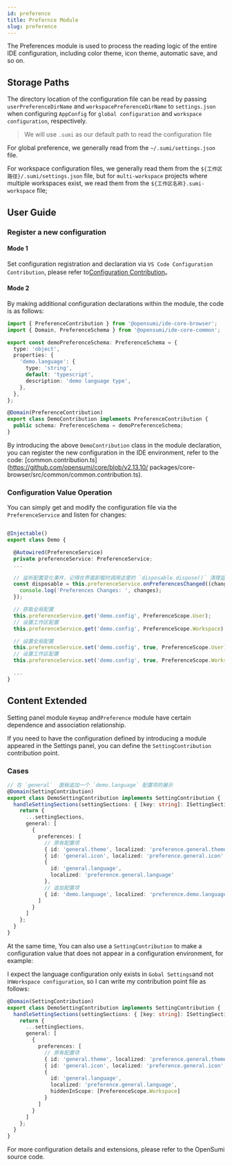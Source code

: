 ```yaml
---
id: preference
title: Prefernce Module
slug: preference
---
```


The Preferences module is used to process the reading logic of the entire IDE configuration, including color theme, icon theme, automatic save, and so on.  

## Storage Paths

The directory location of the configuration file can be read by passing `userPreferenceDirName` and `workspacePreferenceDirName` to `settings.json` when configuring `AppConfig` for `global configuration` and `workspace configuration`, respectively.

> We will use `.sumi` as our default path to read the configuration file 

For global preference, we generally read from the `~/.sumi/settings.json` file.

For workspace configuration files, we generally read them from the `${工作区路径}/.sumi/settings.json` file, but for `multi-workspace` projects where multiple workspaces exist, we read them from the  `${工作区名称}.sumi-workspace` file;

## User Guide

### Register a new configuration  

#### Mode 1

Set configuration registration and declaration via `VS Code Configuration Contribution`, please refer to[Configuration Contribution](https://code.visualstudio.com/api/references/contribution-points#contributes.configuration)。

#### Mode 2

By making additional configuration declarations within the module, the code is as follows:  

```ts
import { PreferenceContribution } from '@opensumi/ide-core-browser';
import { Domain, PreferenceSchema } from '@opensumi/ide-core-common';

export const demoPreferenceSchema: PreferenceSchema = {
  type: 'object',
  properties: {
    'demo.language': {
      type: 'string',
      default: 'typescript',
      description: 'demo language type',
    },
  },
};

@Domain(PreferenceContribution)
export class DemoContribution implements PreferenceContribution {
  public schema: PreferenceSchema = demoPreferenceSchema;
}
```

By introducing the above `DemoContribution` class in the module declaration, you can register the new configuration in the IDE environment, refer to the code: [common.contribution.ts](https://github.com/opensumi/core/blob/v2.13.10/ packages/core-browser/src/common/common.contribution.ts).

### Configuration Value Operation

You can simply get and modify the configuration file via the  `PreferenceService` and listen for changes:

```ts

@Injectable()
export class Demo {

  @Autowired(PreferenceService)
  private preferenceService: PreferenceService;
  ...

  // 监听配置变化事件，记得在界面卸载时调用这里的 `disposable.dispose()` 清理监听函数
  const disposable = this.preferenceService.onPreferencesChanged((changes) => {
    console.log('Preferences Changes: ', changes);
  });

  // 获取全局配置
  this.preferenceService.get('demo.config', PreferenceScope.User);
  // 设置工作区配置
  this.preferenceService.get('demo.config', PreferenceScope.Workspace);

  // 设置全局配置
  this.preferenceService.set('demo.config', true, PreferenceScope.User);
  // 设置工作区配置
  this.preferenceService.set('demo.config', true, PreferenceScope.Workspace);

  ...
}
```

## Content Extended

Setting panel module `Keymap` and`Preference` module have certain dependence and association relationship.  

If you need to have the configuration defined by  introducing a module appeared in the Settings panel, you can define the `SettingContribution` contribution point. 

### Cases

```ts
// 在 `general`  面板追加一个 `demo.language` 配置项的展示
@Domain(SettingContribution)
export class DemoSettingContribution implements SettingContribution {
  handleSettingSections(settingSections: { [key: string]: ISettingSection[] }) {
    return {
      ...settingSections,
      general: [
        {
          preferences: [
            // 原有配置项
            { id: 'general.theme', localized: 'preference.general.theme' },
            { id: 'general.icon', localized: 'preference.general.icon' },
            {
              id: 'general.language',
              localized: 'preference.general.language'
            },
            // 追加配置项
            { id: 'demo.language', localized: 'preference.demo.language' }
          ]
        }
      ]
    };
  }
}
```

At the same time, You can also use a `SettingContribution` to make a configuration value that does not appear in a configuration environment, for example:

I expect the language configuration only exists in `Gobal Settings`and not in`Workspace configuration`, so I can write my contribution point file as follows:

```ts
@Domain(SettingContribution)
export class DemoSettingContribution implements SettingContribution {
  handleSettingSections(settingSections: { [key: string]: ISettingSection[] }) {
    return {
      ...settingSections,
      general: [
        {
          preferences: [
            // 原有配置项
            { id: 'general.theme', localized: 'preference.general.theme' },
            { id: 'general.icon', localized: 'preference.general.icon' },
            {
              id: 'general.language',
              localized: 'preference.general.language',
              hiddenInScope: [PreferenceScope.Workspace]
            }
          ]
        }
      ]
    };
  }
}
```

For more configuration details and extensions, please refer to the OpenSumi source code.
